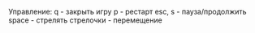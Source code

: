 Управление:
q - закрыть игру
p - рестарт
esc, s - пауза/продолжить
space - стрелять
стрелочки - перемещение
